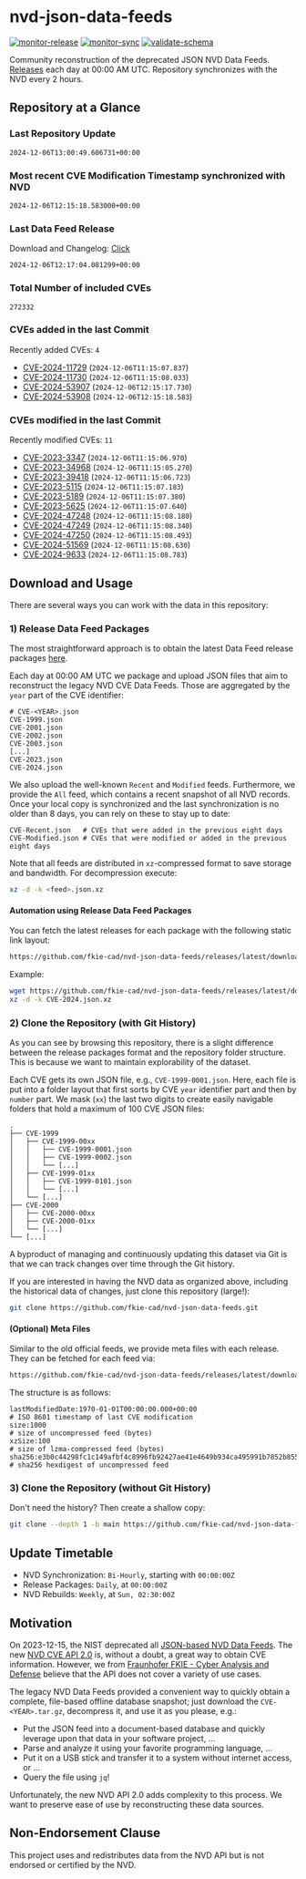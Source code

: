 # nvd-json-data-feeds

[![monitor-release](https://github.com/fkie-cad/nvd-json-data-feeds/actions/workflows/monitor_release.yml/badge.svg)](https://github.com/fkie-cad/nvd-json-data-feeds/actions/workflows/monitor_release.yml)
[![monitor-sync](https://github.com/fkie-cad/nvd-json-data-feeds/actions/workflows/monitor_sync.yml/badge.svg)](https://github.com/fkie-cad/nvd-json-data-feeds/actions/workflows/monitor_sync.yml)
[![validate-schema](https://github.com/fkie-cad/nvd-json-data-feeds/actions/workflows/validate_schema.yml/badge.svg)](https://github.com/fkie-cad/nvd-json-data-feeds/actions/workflows/validate_schema.yml)

Community reconstruction of the deprecated JSON NVD Data Feeds.
[Releases](https://github.com/fkie-cad/nvd-json-data-feeds/releases/latest) each day at 00:00 AM UTC.
Repository synchronizes with the NVD every 2 hours.

## Repository at a Glance

### Last Repository Update

```plain
2024-12-06T13:00:49.606731+00:00
```

### Most recent CVE Modification Timestamp synchronized with NVD

```plain
2024-12-06T12:15:18.583000+00:00
```

### Last Data Feed Release

Download and Changelog: [Click](https://github.com/fkie-cad/nvd-json-data-feeds/releases/latest)

```plain
2024-12-06T12:17:04.081299+00:00
```

### Total Number of included CVEs

```plain
272332
```

### CVEs added in the last Commit

Recently added CVEs: `4`

- [CVE-2024-11729](CVE-2024/CVE-2024-117xx/CVE-2024-11729.json) (`2024-12-06T11:15:07.837`)
- [CVE-2024-11730](CVE-2024/CVE-2024-117xx/CVE-2024-11730.json) (`2024-12-06T11:15:08.033`)
- [CVE-2024-53907](CVE-2024/CVE-2024-539xx/CVE-2024-53907.json) (`2024-12-06T12:15:17.730`)
- [CVE-2024-53908](CVE-2024/CVE-2024-539xx/CVE-2024-53908.json) (`2024-12-06T12:15:18.583`)


### CVEs modified in the last Commit

Recently modified CVEs: `11`

- [CVE-2023-3347](CVE-2023/CVE-2023-33xx/CVE-2023-3347.json) (`2024-12-06T11:15:06.970`)
- [CVE-2023-34968](CVE-2023/CVE-2023-349xx/CVE-2023-34968.json) (`2024-12-06T11:15:05.270`)
- [CVE-2023-39418](CVE-2023/CVE-2023-394xx/CVE-2023-39418.json) (`2024-12-06T11:15:06.723`)
- [CVE-2023-5115](CVE-2023/CVE-2023-51xx/CVE-2023-5115.json) (`2024-12-06T11:15:07.183`)
- [CVE-2023-5189](CVE-2023/CVE-2023-51xx/CVE-2023-5189.json) (`2024-12-06T11:15:07.380`)
- [CVE-2023-5625](CVE-2023/CVE-2023-56xx/CVE-2023-5625.json) (`2024-12-06T11:15:07.640`)
- [CVE-2024-47248](CVE-2024/CVE-2024-472xx/CVE-2024-47248.json) (`2024-12-06T11:15:08.180`)
- [CVE-2024-47249](CVE-2024/CVE-2024-472xx/CVE-2024-47249.json) (`2024-12-06T11:15:08.340`)
- [CVE-2024-47250](CVE-2024/CVE-2024-472xx/CVE-2024-47250.json) (`2024-12-06T11:15:08.493`)
- [CVE-2024-51569](CVE-2024/CVE-2024-515xx/CVE-2024-51569.json) (`2024-12-06T11:15:08.630`)
- [CVE-2024-9633](CVE-2024/CVE-2024-96xx/CVE-2024-9633.json) (`2024-12-06T11:15:08.783`)


## Download and Usage

There are several ways you can work with the data in this repository:

### 1) Release Data Feed Packages

The most straightforward approach is to obtain the latest Data Feed release packages [here](https://github.com/fkie-cad/nvd-json-data-feeds/releases/latest).

Each day at 00:00 AM UTC we package and upload JSON files that aim to reconstruct the legacy NVD CVE Data Feeds.
Those are aggregated by the `year` part of the CVE identifier:

```
# CVE-<YEAR>.json
CVE-1999.json
CVE-2001.json
CVE-2002.json
CVE-2003.json
[...]
CVE-2023.json
CVE-2024.json
```

We also upload the well-known `Recent` and `Modified` feeds.
Furthermore, we provide the `All` feed, which contains a recent snapshot of all NVD records.
Once your local copy is synchronized and the last synchronization is no older than 8 days, you can rely on these to stay up to date:

```plain
CVE-Recent.json   # CVEs that were added in the previous eight days
CVE-Modified.json # CVEs that were modified or added in the previous eight days
```

Note that all feeds are distributed in `xz`-compressed format to save storage and bandwidth.
For decompression execute:

```sh
xz -d -k <feed>.json.xz
```

#### Automation using Release Data Feed Packages

You can fetch the latest releases for each package with the following static link layout:

```sh
https://github.com/fkie-cad/nvd-json-data-feeds/releases/latest/download/CVE-<YEAR>.json.xz
```

Example:

```sh
wget https://github.com/fkie-cad/nvd-json-data-feeds/releases/latest/download/CVE-2024.json.xz
xz -d -k CVE-2024.json.xz
```

### 2) Clone the Repository (with Git History)

As you can see by browsing this repository, there is a slight difference between the release packages format and the repository folder structure.
This is because we want to maintain explorability of the dataset.

Each CVE gets its own JSON file, e.g., `CVE-1999-0001.json`.
Here, each file is put into a folder layout that first sorts by CVE `year` identifier part and then by `number` part.
We mask (`xx`) the last two digits to create easily navigable folders that hold a maximum of 100 CVE JSON files:

```plain
.
├── CVE-1999
│   ├── CVE-1999-00xx
│   │   ├── CVE-1999-0001.json
│   │   ├── CVE-1999-0002.json
│   │   └── [...]
│   ├── CVE-1999-01xx
│   │   ├── CVE-1999-0101.json
│   │   └── [...]
│   └── [...]
├── CVE-2000
│   ├── CVE-2000-00xx
│   ├── CVE-2000-01xx
│   └── [...]
└── [...]
```

A byproduct of managing and continuously updating this dataset via Git is that we can track changes over time through the Git history.

If you are interested in having the NVD data as organized above, including the historical data of changes, just clone this repository (large!):

```sh
git clone https://github.com/fkie-cad/nvd-json-data-feeds.git
```

#### (Optional) Meta Files

Similar to the old official feeds, we provide meta files with each release. They can be fetched for each feed via:

```sh
https://github.com/fkie-cad/nvd-json-data-feeds/releases/latest/download/CVE-<YEAR>.meta
```

The structure is as follows:

```plain
lastModifiedDate:1970-01-01T00:00:00.000+00:00                          # ISO 8601 timestamp of last CVE modification
size:1000                                                               # size of uncompressed feed (bytes)
xzSize:100                                                              # size of lzma-compressed feed (bytes)
sha256:e3b0c44298fc1c149afbf4c8996fb92427ae41e4649b934ca495991b7852b855 # sha256 hexdigest of uncompressed feed
```

### 3) Clone the Repository (without Git History)

Don't need the history? Then create a shallow copy:

```sh
git clone --depth 1 -b main https://github.com/fkie-cad/nvd-json-data-feeds.git
```


## Update Timetable

* NVD Synchronization: `Bi-Hourly`, starting with `00:00:00Z`
* Release Packages: `Daily`, at `00:00:00Z`
* NVD Rebuilds: `Weekly`, at `Sun, 02:30:00Z`


## Motivation

On 2023-12-15, the NIST deprecated all [JSON-based NVD Data Feeds](https://nvd.nist.gov/vuln/data-feeds#divRetirementBanner-1).
The new [NVD CVE API 2.0](https://nvd.nist.gov/developers/vulnerabilities) is, without a doubt, a great way to obtain CVE information.
However, we from [Fraunhofer FKIE - Cyber Analysis and Defense](https://www.fkie.fraunhofer.de/en/departments/cad.html) believe that the API does not cover a variety of use cases.

The legacy NVD Data Feeds provided a convenient way to quickly obtain a complete, file-based offline database snapshot; just download the `CVE-<YEAR>.tar.gz`, decompress it, and use it as you please, e.g.:

- Put the JSON feed into a document-based database and quickly leverage upon that data in your software project, ...
- Parse and analyze it using your favorite programming language, ...
- Put it on a USB stick and transfer it to a system without internet access, or ...
- Query the file using `jq`!

Unfortunately, the new NVD API 2.0 adds complexity to this process.
We want to preserve ease of use by reconstructing these data sources.

## Non-Endorsement Clause

This project uses and redistributes data from the NVD API but is not endorsed or certified by the NVD.
